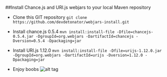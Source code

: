 ##Install Chance.js and URI.js webjars to your local Maven repository
* Clone this GIT repository
`git clone https://github.com/devdetonator/webjars-install.git`

* Install chance.js 0.5.4
`mvn install:install-file -Dfile=chancejs-0.5.4.jar -DgroupId=org.webjars -DartifactId=chancejs -Dversion=0.5.4 -Dpackaging=jar`

* Install URI.js 1.12.0
`mvn install:install-file -Dfile=urijs-1.12.0.jar -DgroupId=org.webjars -DartifactId=urijs -Dversion=1.12.0 -Dpackaging=jar`

* Enjoy boobs
![alt tag](https://raw.github.com/devdetonator/webjars-install/master/logo.jpg)

